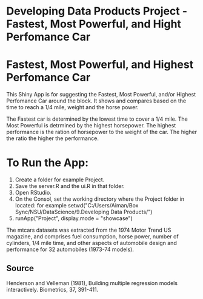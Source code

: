 Developing Data Products Project - Fastest, Most Powerful, and Hight Perfomance Car 
===================================================================================

# Fastest, Most Powerful, and Highest Perfomance Car  

This Shiny App is for suggesting the Fastest, Most Powerful, and/or Highest Perfomance Car around the block.
It shows and compares based on the time to reach a 1/4 mile, weight and the horse power.

The Fastest car is determined by the lowest time to cover a 1/4 mile.
The Most Powerful is detrmined by the highest horsepower.
The highest performance is the ration of horsepower to the weight of the car. The higher the ratio the higher the performance.


# To Run the App:
1. Create a folder for example Project.
2. Save the server.R and the ui.R in that folder.
3. Open RStudio.
4. On the Consol, set the working directory where the Project folder in located:
   for example setwd("C:/Users/Aiman/Box Sync/NSU/DataScience/9.Developing Data Products/")
5. runApp("Project", display.mode = "showcase")


The mtcars datasets was extracted from the 1974 Motor Trend US magazine, and comprises fuel consumption, horse power, number of cylinders, 1/4 mile time, and other aspects of automobile design and performance for 32 automobiles (1973-74 models).

## Source
Henderson and Velleman (1981), Building multiple regression models interactively. Biometrics, 37, 391-411.  


